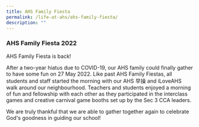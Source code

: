 ```yaml
---
title: AHS Family Fiesta
permalink: /life-at-ahs/ahs-family-fiesta/
description: ""
---
```

### AHS Family Fiesta 2022

AHS Family Fiesta is back! 

After a two-year hiatus due to COVID-19, our AHS family could finally gather to have some fun on 27 May 2022. Like past AHS Family Fiestas, all students and staff started the morning with our AHS 早操 and iLoveAHS walk around our neighbourhood. Teachers and students enjoyed a morning of fun and fellowship with each other as they participated in the interclass games and creative carnival game booths set up by the Sec 3 CCA leaders.

We are truly thankful that we are able to gather together again to celebrate God's goodness in guiding our school!
